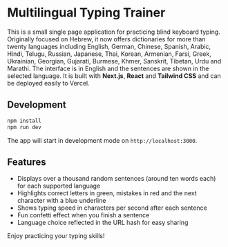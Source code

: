 # Multilingual Typing Trainer

This is a small single page application for practicing blind keyboard typing. Originally focused on Hebrew, it now offers dictionaries for more than twenty languages including English, German, Chinese, Spanish, Arabic, Hindi, Telugu, Russian, Japanese, Thai, Korean, Armenian, Farsi, Greek, Ukrainian, Georgian, Gujarati, Burmese, Khmer, Sanskrit, Tibetan, Urdu and Marathi. The interface is in English and the sentences are shown in the selected language. It is built with **Next.js**, **React** and **Tailwind CSS** and can be deployed easily to Vercel.

## Development

```bash
npm install
npm run dev
```

The app will start in development mode on `http://localhost:3000`.

## Features

- Displays over a thousand random sentences (around ten words each) for each supported language
- Highlights correct letters in green, mistakes in red and the next character with a blue underline
- Shows typing speed in characters per second after each sentence
- Fun confetti effect when you finish a sentence
- Language choice reflected in the URL hash for easy sharing

Enjoy practicing your typing skills!
